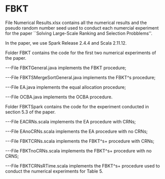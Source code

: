 # FBKT

File Numerical Results.xlsx contains all the numerical results and the pseudo random number seed used to conduct each numercial experiment for the paper ``Solving Large-Scale Ranking and Selection Probblems''.

In the paper, we use Spark Release 2.4.4 and Scala 2.11.12.

Folder FBKT contains the code for the first two numerical experiments of the paper.

---File FBKTGeneral.java implements the FBKT procedure; 

---File FBKTSMergeSortGeneral.java implements the FBKT^s procedure; 
  
---File EA.java implements the equal allocation  procedure;
  
---File OCBA.java implements the OCBA procedure.
  
Folder FBKTSpark contains the code for the experiment conducted in section 5.3 of the paper.
  
---File EACRNs.scala implements the EA procedure with CRNs;
  
---File EAnoCRNs.scala implements the EA procedure with no CRNs;
  
---File FBKTCRNs.scala implements the FBKT^s+ procedure with CRNs;
  
---File FBKTnoCRNs.scala implements the FBKT^s+ procedure with no CRNS;
  
---File FBKTCRNsRTime.scala implements the FBKT^s+ procedure used to conduct the numerical experiments for Table 5.

